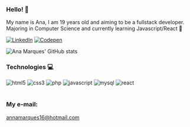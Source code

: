 ### Hello! 👋
My name is Ana, I am 19 years old and aiming to be a fullstack developer. <br />
Majoring in Computer Science and currently learning Javascript/React 👾



[![LinkedIn](https://img.shields.io/badge/LinkedIn-0077B5?style=for-the-badge&logo=linkedin&logoColor=white)](https://www.linkedin.com/in/ana-marques-11643b221)
[![Codepen](https://img.shields.io/badge/Codepen-000000?style=for-the-badge&logo=codepen&logoColor=white)](https://codepen.io/nana-marques)

![Ana Marques' GitHub stats](https://github-readme-stats.vercel.app/api?username=nana-marques&hide=stars&show_icons=true&theme=dracula)

### Technologies 💻

<div>
    <img align="center" alt="html5" src="https://img.shields.io/badge/HTML5-E34F26?style=for-the-badge&logo=html5&logoColor=white" />
    <img align="center" alt="css3" src="https://img.shields.io/badge/CSS3-1572B6?style=for-the-badge&logo=css3&logoColor=white" />
    <img align="center" alt="php" src="https://img.shields.io/badge/PHP-777BB4?style=for-the-badge&logo=php&logoColor=white" />
    <img align="center" alt="javascript" src="https://img.shields.io/badge/JavaScript-F7DF1E?style=for-the-badge&logo=javascript&logoColor=black" />
    <img align="center" alt="mysql" src="https://img.shields.io/badge/MySQL-00000F?style=for-the-badge&logo=mysql&logoColor=white" />
    <img align="center" alt="react" src="https://img.shields.io/badge/-ReactJs-61DAFB?logo=react&logoColor=white&style=for-the-badge" />
</div> <br />

### My e-mail: 
annamarques16@hotmail.com
